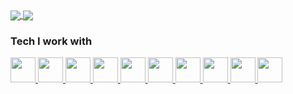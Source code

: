 <a href="https://github.com/willjw3/github-readme-stats">
  <img align="center" src="https://github-readme-stats.vercel.app/api?username=willjw3&show_icons=true&theme=dark&hide_border=true&custom_title=My%20GitHub%20Stats" />
</a>
<a href="https://github.com/willjw3/github-readme-stats">
  <img align="center" src="https://github-readme-stats.vercel.app/api/top-langs/?username=willjw3&langs_count=5&theme=dark&hide_border=true" />
</a>

### Tech I work with

<a href="https://developer.mozilla.org/en-US/docs/Web/JavaScript">
  <img width="40px" height="40px" src="https://img.icons8.com/color/2x/javascript.png" />
</a>
<a href="https://reactjs.org/docs/getting-started.html">
  <img width="40px" height="40px" src="https://img.icons8.com/color/2x/react-native.png" />
</a>
<a href="https://www.gatsbyjs.com/docs/">
  <img width="40px" height="40px" src="https://pbs.twimg.com/profile_images/1135999619781939201/HZ-pCQcP_400x400.png" />
</a>
<a href="https://developer.mozilla.org/en-US/docs/Web/HTML">
  <img width="40px" height="40px" src="https://img.icons8.com/color/2x/html-5.png" />
</a>
<a href="https://developer.mozilla.org/en-US/docs/Web/CSS">
  <img width="40px" height="40px" src="https://img.icons8.com/color/2x/css3.png" />
</a>
<a href="https://nodejs.org/en/docs/">
  <img width="40px" height="40px" src="https://img.icons8.com/color/2x/nodejs.png" />
</a>
<a href="https://graphql.org/">
  <img width="40px" height="40px" src="https://img.icons8.com/color/2x/graphql.png" />
</a>
<a href="https://d3js.org/">
  <img width="40px" height="40px" src="https://avatars.githubusercontent.com/u/1562726?s=400&v=4" />
</a>
<a href="https://docs.python.org/3/">
  <img width="40px" height="40px" src="https://img.icons8.com/color/2x/python.png" />
</a>
<a href="https://www.linux.org/">
  <img width="40px" height="40px" src="https://img.icons8.com/color/2x/linux.png" />
</a>



<!--
**willjw3/willjw3** is a ✨ _special_ ✨ repository because its `README.md` (this file) appears on your GitHub profile.

Here are some ideas to get you started:

- 🔭 I’m currently working on ...
- 🌱 I’m currently learning ...
- 👯 I’m looking to collaborate on ...
- 🤔 I’m looking for help with ...
- 💬 Ask me about ...
- 📫 How to reach me: ...
- 😄 Pronouns: ...
- ⚡ Fun fact: ...
-->
